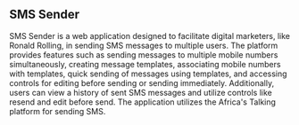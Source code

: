 ## SMS Sender
SMS Sender is a web application designed to facilitate digital marketers, like Ronald Rolling, in sending SMS messages to multiple users. The platform provides features such as sending messages to multiple mobile numbers simultaneously, creating message templates, associating mobile numbers with templates, quick sending of messages using templates, and accessing controls for editing before sending or sending immediately. Additionally, users can view a history of sent SMS messages and utilize controls like resend and edit before send. The application utilizes the Africa's Talking platform for sending SMS.
